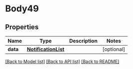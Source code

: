 # Body49

## Properties
Name | Type | Description | Notes
------------ | ------------- | ------------- | -------------
**data** | [**NotificationList**](NotificationList.md) |  | [optional] 

[[Back to Model list]](../README.md#documentation-for-models) [[Back to API list]](../README.md#documentation-for-api-endpoints) [[Back to README]](../README.md)

